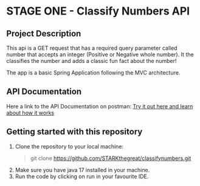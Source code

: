 # STAGE ONE - Classify Numbers API
## Project Description
This api is a GET request that has a required query parameter called number that accepts an integer (Positive or Negative whole number). It the classifies the number and adds a classic fun fact about the number!

The app is a basic Spring Application following the MVC architecture. 

## API Documentation

Here a link to the API Documentation on postman:
[Try it out here and learn about how it works](ttps://www.postman.com/acre-devs/hng12/request/qyrwonm/classify-numbers)

## Getting started with this repository
1. Clone the repository to your local machine:
    >git clone https://github.com/STARKthegreat/classifynumbers.git 
2. Make sure you have java 17 installed in your machine.
3. Run the code by clicking on run in your favourite IDE.

